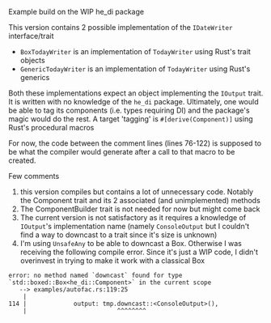 Example build on the WIP he_di package

This version contains 2 possible implementation of the `IDateWriter` interface/trait 

- `BoxTodayWriter` is an implementation of `TodayWriter` using Rust's trait objects
- `GenericTodayWriter` is an implementation of `TodayWriter` using Rust's generics

Both these implementations expect an object implementing the `IOutput` trait. It is written with no knowledge of the `he_di` package. Ultimately, one would be able to tag its components (i.e. types requiring DI) and the package's magic would do the rest. A target 'tagging' is `#[derive(Component)]` using Rust's procedural macros

For now, the code between the comment lines (lines 76-122) is supposed to be what the compiler would generate after a call to that macro to be created.

Few comments
1. this version compiles but contains a lot of unnecessary code. Notably the Component trait and its 2 associated (and unimplemented) methods
2. The ComponentBuilder trait is not needed for now but might come back
3. The current version is not satisfactory as it requires a knowledge of `IOutput`'s implementation name (namely `ConsoleOutput` but I couldn't find a way to downcast to a trait since it's size is unknown)
4. I'm using `UnsafeAny` to be able to downcast a Box<Component>. Otherwise I was receiving the following compile error. Since it's just a WIP code, I didn't overinvest in trying to make it work with a classical Box
```
error: no method named `downcast` found for type `std::boxed::Box<he_di::Component>` in the current scope
   --> examples/autofac.rs:119:25
    |
114 |             output: tmp.downcast::<ConsoleOutput>(),
    |                         ^^^^^^^^
``` 